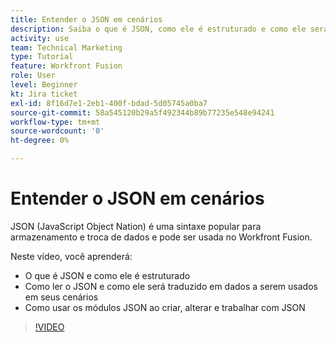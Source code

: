 ```yaml
---
title: Entender o JSON em cenários
description: Saiba o que é JSON, como ele é estruturado e como ele será traduzido em dados a serem usados em seus cenários em [!DNL Adobe Workfront Fusion].
activity: use
team: Technical Marketing
type: Tutorial
feature: Workfront Fusion
role: User
level: Beginner
kt: Jira ticket
exl-id: 8f16d7e1-2eb1-400f-bdad-5d05745a0ba7
source-git-commit: 58a545120b29a5f492344b89b77235e548e94241
workflow-type: tm+mt
source-wordcount: '0'
ht-degree: 0%

---
```


# Entender o JSON em cenários

JSON (JavaScript Object Nation) é uma sintaxe popular para armazenamento e troca de dados e pode ser usada no Workfront Fusion.

Neste vídeo, você aprenderá:

* O que é JSON e como ele é estruturado
* Como ler o JSON e como ele será traduzido em dados a serem usados em seus cenários
* Como usar os módulos JSON ao criar, alterar e trabalhar com JSON

>[!VIDEO](https://video.tv.adobe.com/v/335300/?quality=12)
